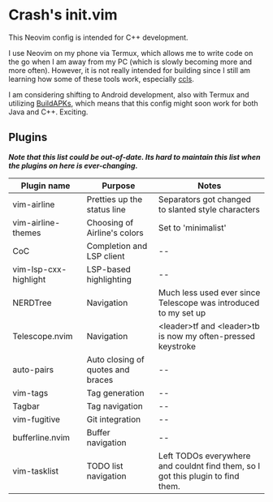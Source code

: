 # Crash's init.vim

This Neovim config is intended for C++ development.

I use Neovim on my phone via Termux, which allows me to write code on the go when I am away from my PC (which is slowly becoming more and more often). However, it is not really intended for building since I still am learning how some of these tools work, especially [ccls](https://github.com/MaskRay/ccls).

I am considering shifting to Android development, also with Termux and utilizing [BuildAPKs](https://github.com/BuildAPKs/buildAPKs), which means that this config might soon work for both Java and C++. Exciting.

## Plugins
_**Note that this list could be out-of-date. Its hard to maintain this list when the plugins on here is ever-changing.**_

| Plugin name | Purpose | Notes |
|--|--|--|
| vim-airline        | Pretties up the status line | Separators got changed to slanted style characters |
| vim-airline-themes | Choosing of Airline's colors | Set to 'minimalist' |
| CoC            | Completion and LSP client |--|
|vim-lsp-cxx-highlight|LSP-based highlighting|--|
| NERDTree       | Navigation | Much less used ever since Telescope was introduced to my set up |
| Telescope.nvim |Navigation|\<leader>tf and \<leader>tb is now my often-pressed keystroke|
| auto-pairs     |Auto closing of quotes and braces |--|
| vim-tags       |Tag generation|--|
| Tagbar         |Tag navigation|--|
| vim-fugitive   |Git integration|--|
| bufferline.nvim|Buffer navigation|--|
| vim-tasklist   |TODO list navigation|Left TODOs everywhere and couldnt find them, so I got this plugin to find them.|

